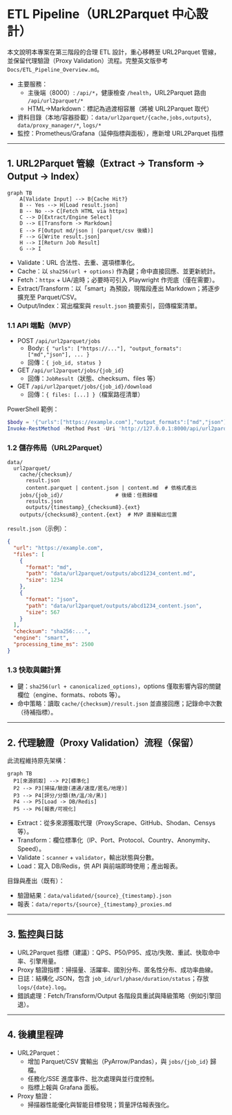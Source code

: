 # ETL Pipeline（URL2Parquet 中心設計）

本文說明本專案在第三階段的合理 ETL 設計，重心移轉至 URL2Parquet 管線，並保留代理驗證（Proxy Validation）流程。完整英文版參考 `Docs/ETL_Pipeline_Overview.md`。

- 主要服務：
  - 主後端（8000）: `/api/*`，健康檢查 `/health`，URL2Parquet 路由 `/api/url2parquet/*`
  - HTML→Markdown：標記為過渡相容層（將被 URL2Parquet 取代）
- 資料目錄（本地/容器掛載）：`data/url2parquet/{cache,jobs,outputs}`, `data/proxy_manager/*`, `logs/*`
- 監控：Prometheus/Grafana（延伸指標與面板），應新增 URL2Parquet 指標

---

## 1. URL2Parquet 管線（Extract → Transform → Output → Index）

```mermaid
graph TB
    A[Validate Input] --> B{Cache Hit?}
    B -- Yes --> H[Load result.json]
    B -- No --> C[Fetch HTML via httpx]
    C --> D[Extract/Engine Select]
    D --> E[Transform -> Markdown]
    E --> F[Output md/json | (parquet/csv 後續)]
    F --> G[Write result.json]
    H --> I[Return Job Result]
    G --> I
```

- Validate：URL 合法性、去重、選項標準化。
- Cache：以 `sha256(url + options)` 作為鍵；命中直接回應、並更新統計。
- Fetch：`httpx` + UA/逾時；必要時可引入 Playwright 作兜底（僅在需要）。
- Extract/Transform：以「smart」為預設，現階段產出 Markdown；將逐步擴充至 Parquet/CSV。
- Output/Index：寫出檔案與 `result.json` 摘要索引，回傳檔案清單。

### 1.1 API 端點（MVP）

- POST `/api/url2parquet/jobs`
  - Body: `{ "urls": ["https://..."], "output_formats": ["md","json"], ... }`
  - 回傳：`{ job_id, status }`
- GET `/api/url2parquet/jobs/{job_id}`
  - 回傳：`JobResult`（狀態、checksum、files 等）
- GET `/api/url2parquet/jobs/{job_id}/download`
  - 回傳：`{ files: [...] }`（檔案路徑清單）

PowerShell 範例：

```powershell
$body = '{"urls":["https://example.com"],"output_formats":["md","json"],"timeout_seconds":10}'
Invoke-RestMethod -Method Post -Uri 'http://127.0.0.1:8000/api/url2parquet/jobs' -ContentType 'application/json' -Body $body
```

### 1.2 儲存佈局（URL2Parquet）

```
data/
  url2parquet/
    cache/{checksum}/
      result.json
      content.parquet | content.json | content.md  # 依格式產出
    jobs/{job_id}/                 # 後續：任務歸檔
      results.json
      outputs/{timestamp}_{checksum8}.{ext}
    outputs/{checksum8}_content.{ext}  # MVP 直接輸出位置
```

`result.json`（示例）：

```json
{
  "url": "https://example.com",
  "files": [
    {
      "format": "md",
      "path": "data/url2parquet/outputs/abcd1234_content.md",
      "size": 1234
    },
    {
      "format": "json",
      "path": "data/url2parquet/outputs/abcd1234_content.json",
      "size": 567
    }
  ],
  "checksum": "sha256:...",
  "engine": "smart",
  "processing_time_ms": 2500
}
```

### 1.3 快取與鍵計算

- 鍵：`sha256(url + canonicalized_options)`，options 僅取影響內容的關鍵欄位（engine、formats、robots 等）。
- 命中策略：讀取 `cache/{checksum}/result.json` 並直接回應；記錄命中次數（待補指標）。

---

## 2. 代理驗證（Proxy Validation）流程（保留）

此流程維持原先架構：

```mermaid
graph TB
  P1[來源抓取] --> P2[標準化]
  P2 --> P3[掃描/驗證(連通/速度/匿名/地理)]
  P3 --> P4[評分/分類(熱/溫/冷/黑)]
  P4 --> P5[Load -> DB/Redis]
  P5 --> P6[報表/可視化]
```

- Extract：從多來源獲取代理（ProxyScrape、GitHub、Shodan、Censys 等）。
- Transform：欄位標準化（IP、Port、Protocol、Country、Anonymity、Speed）。
- Validate：`scanner` + `validator`，輸出狀態與分數。
- Load：寫入 DB/Redis，供 API 與前端即時使用；產出報表。

目錄與產出（既有）：

- 驗證結果：`data/validated/{source}_{timestamp}.json`
- 報表：`data/reports/{source}_{timestamp}_proxies.md`

---

## 3. 監控與日誌

- URL2Parquet 指標（建議）：QPS、P50/P95、成功/失敗、重試、快取命中率、引擎用量。
- Proxy 驗證指標：掃描量、活躍率、國別分布、匿名性分布、成功率曲線。
- 日誌：結構化 JSON，包含 `job_id/url/phase/duration/status`；存放 `logs/{date}.log`。
- 錯誤處理：Fetch/Transform/Output 各階段具重試與降級策略（例如引擎回退）。

---

## 4. 後續里程碑

- URL2Parquet：
  - 增加 Parquet/CSV 實輸出（PyArrow/Pandas），與 `jobs/{job_id}` 歸檔。
  - 任務化/SSE 進度事件、批次處理與並行度控制。
  - 指標上報與 Grafana 面板。
- Proxy 驗證：
  - 掃描器性能優化與智能目標發現；質量評估報表強化。
